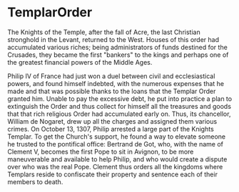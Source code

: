 # TemplarOrder

The Knights of the Temple, after the fall of Acre, the last Christian stronghold in the Levant, returned to the West. Houses of this order had accumulated various riches; being administrators of funds destined for the Crusades, they became the first "bankers" to the kings and perhaps one of the greatest financial powers of the Middle Ages.

Philip IV of France had just won a duel between civil and ecclesiastical powers, and found himself indebted, with the numerous expenses that he made and that was possible thanks to the loans that the Templar Order granted him. Unable to pay the excessive debt, he put into practice a plan to extinguish the Order and thus collect for himself all the treasures and goods that that rich religious Order had accumulated early on. Thus, its chancellor, William de Nogaret, drew up all the charges and assigned them various crimes. On October 13, 1307, Philip arrested a large part of the Knights Templar. To get the Church's support, he found a way to elevate someone he trusted to the pontifical office: Bertrand de Got, who, with the name of Clement V, becomes the first Pope to sit in Avignon, to be more maneuverable and available to help Philip, and who would create a dispute over who was the real Pope. Clement thus orders all the kingdoms where Templars reside to confiscate their property and sentence each of their members to death.

